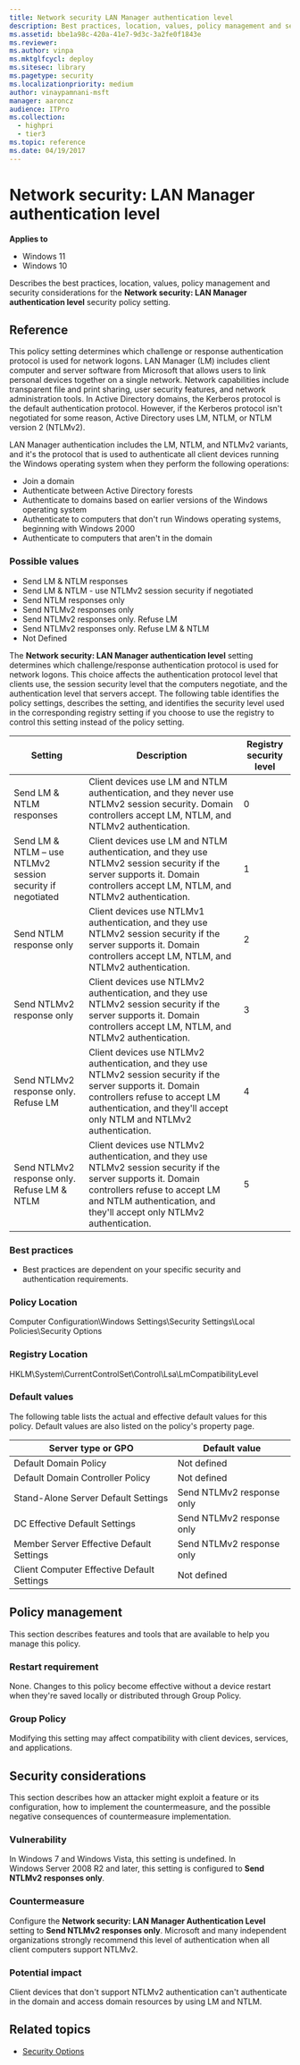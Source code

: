 ```yaml
---
title: Network security LAN Manager authentication level
description: Best practices, location, values, policy management and security considerations for the policy setting, Network security LAN Manager authentication level.
ms.assetid: bbe1a98c-420a-41e7-9d3c-3a2fe0f1843e
ms.reviewer:
ms.author: vinpa
ms.mktglfcycl: deploy
ms.sitesec: library
ms.pagetype: security
ms.localizationpriority: medium
author: vinaypamnani-msft
manager: aaroncz
audience: ITPro
ms.collection:
  - highpri
  - tier3
ms.topic: reference
ms.date: 04/19/2017
---
```


# Network security: LAN Manager authentication level

**Applies to**
-   Windows 11
-   Windows 10

Describes the best practices, location, values, policy management and security considerations for the **Network security: LAN Manager authentication level** security policy setting.

## Reference

This policy setting determines which challenge or response authentication protocol is used for network logons. LAN Manager (LM) includes client computer and server software from Microsoft that allows users to link personal devices together on a single network. Network capabilities include transparent file and print sharing, user security features, and network administration tools. In Active Directory domains, the Kerberos protocol is the default authentication protocol. However, if the Kerberos protocol isn't negotiated for some reason, Active Directory uses LM, NTLM, or NTLM version 2 (NTLMv2).

LAN Manager authentication includes the LM, NTLM, and NTLMv2 variants, and it's the protocol that is used to authenticate all client devices running the Windows operating system when they perform the following operations:

-   Join a domain
-   Authenticate between Active Directory forests
-   Authenticate to domains based on earlier versions of the Windows operating system
-   Authenticate to computers that don't run Windows operating systems, beginning with Windows 2000
-   Authenticate to computers that aren't in the domain

### Possible values

-   Send LM & NTLM responses
-   Send LM & NTLM - use NTLMv2 session security if negotiated
-   Send NTLM responses only
-   Send NTLMv2 responses only
-   Send NTLMv2 responses only. Refuse LM
-   Send NTLMv2 responses only. Refuse LM & NTLM
-   Not Defined

The **Network security: LAN Manager authentication level** setting determines which challenge/response authentication protocol is used for network logons. This choice affects the authentication protocol level that clients use, the session security level that the computers negotiate, and the
authentication level that servers accept. The following table identifies the policy settings, describes the setting, and identifies the security level used in the corresponding registry setting if you choose to use the registry to control this setting instead of the policy setting.

| Setting | Description | Registry security level |
| - | - | - |
| Send LM &amp; NTLM responses | Client devices use LM and NTLM authentication, and they never use NTLMv2 session security. Domain controllers accept LM, NTLM, and NTLMv2 authentication.| 0|
| Send LM &amp; NTLM – use NTLMv2 session security if negotiated | Client devices use LM and NTLM authentication, and they use NTLMv2 session security if the server supports it. Domain controllers accept LM, NTLM, and NTLMv2 authentication.| 1|
| Send NTLM response only| Client devices use NTLMv1 authentication, and they use NTLMv2 session security if the server supports it. Domain controllers accept LM, NTLM, and NTLMv2 authentication.| 2|
| Send NTLMv2 response only | Client devices use NTLMv2 authentication, and they use NTLMv2 session security if the server supports it. Domain controllers accept LM, NTLM, and NTLMv2 authentication.| 3|
| Send NTLMv2 response only. Refuse LM | Client devices use NTLMv2 authentication, and they use NTLMv2 session security if the server supports it. Domain controllers refuse to accept LM authentication, and they'll accept only NTLM and NTLMv2 authentication.| 4|
| Send NTLMv2 response only. Refuse LM &amp; NTLM | Client devices use NTLMv2 authentication, and they use NTLMv2 session security if the server supports it. Domain controllers refuse to accept LM and NTLM authentication, and they'll accept only NTLMv2 authentication.| 5|

### Best practices

-   Best practices are dependent on your specific security and authentication requirements.

### Policy Location

Computer Configuration\\Windows Settings\\Security Settings\\Local Policies\\Security Options

### Registry Location

HKLM\System\CurrentControlSet\Control\Lsa\LmCompatibilityLevel

### Default values

The following table lists the actual and effective default values for this policy. Default values are also listed on the policy's property page.

| Server type or GPO | Default value |
| - | - |
| Default Domain Policy| Not defined|
| Default Domain Controller Policy | Not defined|
| Stand-Alone Server Default Settings | Send NTLMv2 response only|
| DC Effective Default Settings | Send NTLMv2 response only|
| Member Server Effective Default Settings | Send NTLMv2 response only|
| Client Computer Effective Default Settings | Not defined|

## Policy management

This section describes features and tools that are available to help you manage this policy.

### Restart requirement

None. Changes to this policy become effective without a device restart when they're saved locally or distributed through Group Policy.

### Group Policy

Modifying this setting may affect compatibility with client devices, services, and applications.

## Security considerations

This section describes how an attacker might exploit a feature or its configuration, how to implement the countermeasure, and the possible negative consequences of countermeasure implementation.

### Vulnerability

In Windows 7 and Windows Vista, this setting is undefined. In Windows Server 2008 R2 and later, this setting is configured to **Send NTLMv2 responses only**.

### Countermeasure

Configure the **Network security: LAN Manager Authentication Level** setting to **Send NTLMv2 responses only**. Microsoft and many independent organizations strongly recommend this level of authentication when all client computers support NTLMv2.

### Potential impact

Client devices that don't support NTLMv2 authentication can't authenticate in the domain and access domain resources by using LM and NTLM.

## Related topics

- [Security Options](security-options.md)
